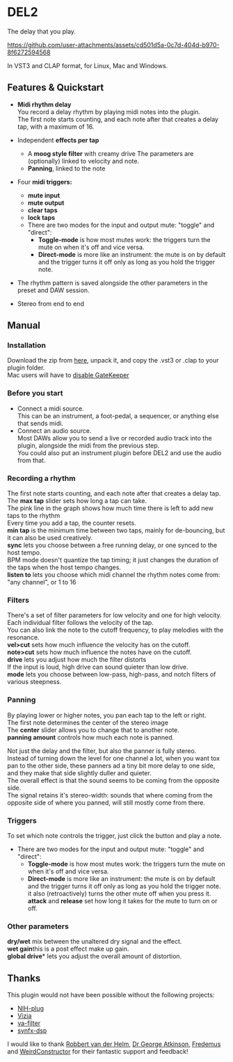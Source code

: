 # DEL2

The delay that you play.

https://github.com/user-attachments/assets/cd501d5a-0c7d-404d-b970-8f6272594568

In VST3 and CLAP format, for Linux, Mac and Windows.


## Features & Quickstart

- **Midi rhythm delay**  
You record a delay rhythm by playing midi notes into the plugin.  
The first note starts counting, and each note after that creates a delay tap, with a maximum of 16. 

- Independent **effects per tap** 
  - A **moog style filter** with creamy drive
  The parameters are (optionally) linked to velocity and note.
  - **Panning**, linked to the note
- Four **midi triggers:**
  - **mute input**
  - **mute output**
  - **clear taps**
  - **lock taps**
  - There are two modes for the input and output mute: "toggle" and "direct":
    - **Toggle-mode** is how most mutes work: the triggers turn the mute on when it's off and vice versa.
    - **Direct-mode** is more like an instrument: the mute is on by default and the trigger turns it off only as long as you hold the trigger note.
- The rhythm pattern is saved alongside the other parameters in the preset and DAW session.
- Stereo from end to end

## Manual

### Installation
Download the zip from [here](https://github.com/magnetophon/DEL2/releases/tag/V0.3.0), unpack it, and copy the .vst3 or .clap to your plugin folder.  
Mac users will have to [disable GateKeeper](https://disable-gatekeeper.github.io/)

### Before you start
- Connect a midi source.  
This can be an instrument, a foot-pedal, a sequencer, or anything else that sends midi.
- Connect an audio source.  
Most DAWs allow you to send a live or recorded audio track into the plugin, alongside the midi from the previous step.  
You could also put an instrument plugin before DEL2 and use the audio from that.

### Recording a rhythm
The first note starts counting, and each note after that creates a delay tap.  
The **max tap** slider sets how long a tap can take.  
The pink line in the graph shows how much time there is left to add new taps to the rhythm  
Every time you add a tap, the counter resets.  
**min tap** is the minimum time between two taps, mainly for de-bouncing, but it can also be used creatively.  
**sync** lets you choose between a free running delay, or one synced to the host tempo.  
BPM mode doesn't quantize the tap timing; it just changes the duration of the taps when the host tempo changes.  
**listen to** lets you choose which midi channel the rhythm notes come from: "any channel", or 1 to 16

### Filters
There's a set of filter parameters for low velocity and one for high velocity.  
Each individual filter follows the velocity of the tap.  
You can also link the note to the cutoff frequency, to play melodies with the resonance.  
**vel>cut** sets how much influence the velocity has on the cutoff.  
**note>cut** sets how much influence the notes have on the cutoff.  
**drive** lets you adjust how much the filter distorts  
If the input is loud, high drive can sound quieter than low drive.  
**mode** lets you choose between low-pass, high-pass, and notch filters of various steepness.

### Panning
By playing lower or higher notes, you pan each tap to the left or right.  
The first note determines the center of the stereo image   
The **center** slider allows you to change that to another note.  
**panning amount** controls how much each note is panned.  

Not just the delay and the filter, but also the panner is fully stereo.  
Instead of turning down the level for one channel a lot, when you want tox pan to the other side, these panners ad a tiny bit more delay to one side, and they make that side slightly duller and quieter.  
The overall effect is that the sound seems to be coming from the opposite side.  
The signal retains it's stereo-width:  sounds that where coming from the opposite side of where you panned, will still mostly come from there.

### Triggers
To set which note controls the trigger, just click the button and play a note.  
  - There are two modes for the input and output mute: "toggle" and "direct":  
    - **Toggle-mode** is how most mutes work: the triggers turn the mute on when it's off and vice versa.  
    - **Direct-mode** is more like an instrument: the mute is on by default and the trigger turns it off only as long as you hold the trigger note.  
it also (retroactively) turns the other mute off when you press it.  
  **attack** and **release** set how long it takes for the mute to turn on or off.  
  
### Other parameters
**dry/wet** mix between the unaltered dry signal and the effect.  
**wet gain**this is a post effect make up gain.  
**global drive*** lets you adjust the overall amount of distortion.  


## Thanks

This plugin would not have been possible without the following projects:
- [NIH-plug](https://github.com/robbert-vdh/nih-plug)
- [Vizia](https://github.com/vizia/vizia)
- [va-filter](https://github.com/Fredemus/va-filter)
- [synfx-dsp](https://github.com/WeirdConstructor/synfx-dsp)

I would like to thank [Robbert van der Helm](https://github.com/robbert-vdh), [Dr George Atkinson](https://github.com/geom3trik), [Fredemus](https://github.com/Fredemus) and [WeirdConstructor](https://github.com/WeirdConstructor) for their fantastic support and feedback!   
